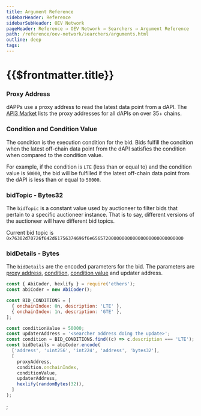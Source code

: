 ```yaml
---
title: Argument Reference
sidebarHeader: Reference
sidebarSubHeader: OEV Network
pageHeader: Reference → OEV Network → Searchers → Argument Reference
path: /reference/oev-network/searchers/arguments.html
outline: deep
tags:
---
```


<PageHeader/>

<SearchHighlight/>

<FlexStartTag/>

# {{$frontmatter.title}}

### Proxy Address

dAPPs use a proxy address to read the latest data point from a dAPI. The
[API3 Market](market.api3.org) lists the proxy addresses for all dAPIs on over
35+ chains.

### Condition and Condition Value

The condition is the execution condition for the bid. Bids fulfill the condition
when the latest off-chain data point from the dAPI satisfies the condition when
compared to the condition value.

For example, if the condition is `LTE` (less than or equal to) and the condition
value is `50000`, the bid will be fulfilled if the latest off-chain data point
from the dAPI is less than or equal to `50000`.

### bidTopic - Bytes32

The `bidTopic` is a constant value used by auctioneer to filter bids that
pertain to a specific auctioneer instance. That is to say, different versions of
the auctioneer will have different bid topics.

Current bid topic is
`0x76302d70726f642d61756374696f6e6565720000000000000000000000000000`

### bidDetails - Bytes

The `bidDetails` are the encoded parameters for the bid. The parameters are
[proxy address](#proxy-address), [condition](#condition-and-condition-value),
[condition value](#condition-and-condition-value) and updater address.

```javascript
const { AbiCoder, hexlify } = require('ethers');
const abiCoder = new AbiCoder();

const BID_CONDITIONS = [
  { onchainIndex: 0n, description: 'LTE' },
  { onchainIndex: 1n, description: 'GTE' },
];

const conditionValue = 50000;
const updaterAddress = '<searcher address doing the update>';
const condition = BID_CONDITIONS.find((c) => c.description === 'LTE');
const bidDetails = abiCoder.encode(
  ['address', 'uint256', 'int224', 'address', 'bytes32'],
  [
    proxyAddress,
    condition.onchainIndex,
    conditionValue,
    updaterAddress,
    hexlify(randomBytes(32)),
  ]
);
```

<FlexEndTag />;
